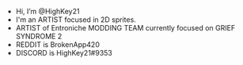 - Hi, I’m @HighKey21
- I'm an ARTIST focused in 2D sprites.
- ARTIST of Entroniche MODDING TEAM currently focused on GRIEF SYNDROME 2
- REDDIT is BrokenApp420
- DISCORD is HighKey21#9353
